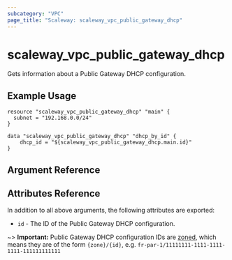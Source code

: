 ```yaml
---
subcategory: "VPC"
page_title: "Scaleway: scaleway_vpc_public_gateway_dhcp"
---
```


# scaleway_vpc_public_gateway_dhcp  

Gets information about a Public Gateway DHCP configuration.

## Example Usage

```hcl
resource "scaleway_vpc_public_gateway_dhcp" "main" {
  subnet = "192.168.0.0/24"
}

data "scaleway_vpc_public_gateway_dhcp" "dhcp_by_id" {
    dhcp_id = "${scaleway_vpc_public_gateway_dhcp.main.id}"
}
```

## Argument Reference


## Attributes Reference

In addition to all above arguments, the following attributes are exported:

- `id` - The ID of the Public Gateway DHCP configuration.

~> **Important:** Public Gateway DHCP configuration IDs are [zoned](../guides/regions_and_zones.md#resource-ids), which means they are of the form `{zone}/{id}`, e.g. `fr-par-1/11111111-1111-1111-1111-111111111111`

